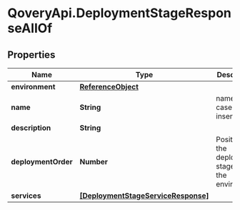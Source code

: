 # QoveryApi.DeploymentStageResponseAllOf

## Properties

Name | Type | Description | Notes
------------ | ------------- | ------------- | -------------
**environment** | [**ReferenceObject**](ReferenceObject.md) |  | 
**name** | **String** | name is case insensitive | [optional] 
**description** | **String** |  | [optional] 
**deploymentOrder** | **Number** | Position of the deployment stage within the environment | [optional] 
**services** | [**[DeploymentStageServiceResponse]**](DeploymentStageServiceResponse.md) |  | [optional] 


